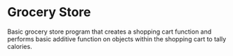 Grocery Store
=============

Basic grocery store program that creates a shopping cart function  and performs basic additive function on objects within the shopping cart to tally calories.
